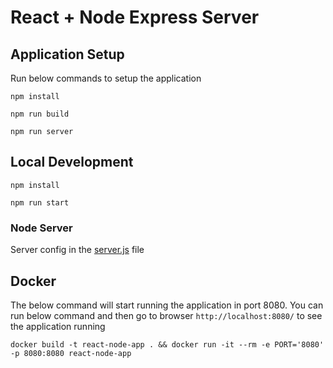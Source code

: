# React + Node Express Server

## Application Setup

Run below commands to setup the application

```shell
npm install
```

```shell
npm run build
```

```shell
npm run server
```

## Local Development

```shell
npm install
```

```shell
npm run start
```

### Node Server

Server config in the [server.js](https://github.com/velusgautam/react-app-with-csp-nonce/blob/main/node-express-server/server.js) file

## Docker

The below command will start running the application in port 8080. You can run below command and then go to browser `http://localhost:8080/` to see the application running

```shell
docker build -t react-node-app . && docker run -it --rm -e PORT='8080' -p 8080:8080 react-node-app
```

